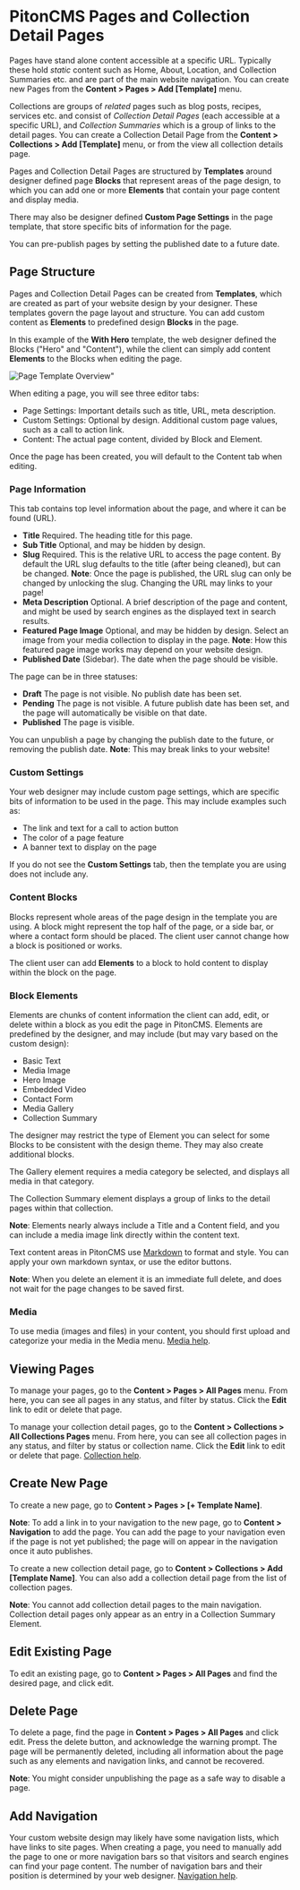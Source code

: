# PitonCMS Pages and Collection Detail Pages

Pages have stand alone content accessible at a specific URL. Typically these hold *static* content such as Home, About, Location, and Collection Summaries etc. and are part of the main website navigation. You can create new Pages from the **Content > Pages > Add [Template]** menu.

Collections are groups of *related* pages such as blog posts, recipes, services etc. and consist of *Collection Detail Pages* (each accessible at a specific URL), and *Collection Summaries* which is a group of links to the detail pages. You can create a Collection Detail Page from the **Content > Collections > Add [Template]** menu, or from the view all collection details page.

Pages and Collection Detail Pages are structured by **Templates** around designer defined page **Blocks** that represent areas of the page design, to which you can add one or more **Elements** that contain your page content and display media.

There may also be designer defined **Custom Page Settings** in the page template, that store specific bits of information for the page.

You can pre-publish pages by setting the published date to a future date.

## Page Structure
Pages and Collection Detail Pages can be created from **Templates**, which are created as part of your website design by your designer. These templates govern the page layout and structure. You can add custom content as **Elements** to predefined design **Blocks** in the page.

In this example of the **With Hero** template, the web designer defined the Blocks ("Hero" and "Content"), while the client can simply add content **Elements** to the Blocks when editing the page.

![Page Template Overview"](/admin/img/help/pageBlockElementOverview.png)

When editing a page, you will see three editor tabs:
* Page Settings: Important details such as title, URL, meta description.
* Custom Settings: Optional by design. Additional custom page values, such as a call to action link.
* Content: The actual page content, divided by Block and Element.

Once the page has been created, you will default to the Content tab when editing.

### Page Information
This tab contains top level information about the page, and where it can be found (URL).

* **Title** Required. The heading title for this page.
* **Sub Title** Optional, and may be hidden by design.
* **Slug** Required. This is the relative URL to access the page content. By default the URL slug defaults to the title (after being cleaned), but can be changed. **Note**: Once the page is published, the URL slug can only be changed by unlocking the slug. Changing the URL may links to your page!
* **Meta Description** Optional. A brief description of the page and content, and might be used by search engines as the displayed text in search results.
* **Featured Page Image** Optional, and may be hidden by design. Select an image from your media collection to display in the page. **Note**: How this featured page image works may depend on your website design.
* **Published Date** (Sidebar). The date when the page should be visible.

The page can be in three statuses:

* **Draft** The page is not visible. No publish date has been set.
* **Pending** The page is not visible. A future publish date has been set, and the page will automatically be visible on that date.
* **Published** The page is visible.

You can unpublish a page by changing the publish date to the future, or removing the publish date. **Note**: This may break links to your website!

### Custom Settings
Your web designer may include custom page settings, which are specific bits of information to be used in the page. This may include examples such as:

* The link and text for a call to action button
* The color of a page feature
* A banner text to display on the page

If you do not see the **Custom Settings** tab, then the template you are using does not include any.

### Content Blocks
Blocks represent whole areas of the page design in the template you are using. A block might represent the top half of the page, or a side bar, or where a contact form should be placed. The client user cannot change how a block is positioned or works.

The client user can add **Elements** to a block to hold content to display within the block on the page.

### Block Elements
Elements are chunks of content information the client can add, edit, or delete within a block as you edit the page in PitonCMS. Elements are predefined by the designer, and may include (but may vary based on the custom design):

* Basic Text
* Media Image
* Hero Image
* Embedded Video
* Contact Form
* Media Gallery
* Collection Summary

The designer may restrict the type of Element you can select for some Blocks to be consistent with the design theme. They may also create additional blocks.

The Gallery element requires a media category be selected, and displays all media in that category.

The Collection Summary element displays a group of links to the detail pages within that collection.

**Note**: Elements nearly always include a Title and a Content field, and you can include a media image link directly within the content text.

Text content areas in PitonCMS use [Markdown](https://www.markdownguide.org/basic-syntax/) to format and style. You can apply your own markdown syntax, or use the editor buttons.

**Note**: When you delete an element it is an immediate full delete, and does not wait for the page changes to be saved first.

### Media
To use media (images and files) in your content, you should first upload and categorize your media in the Media menu. [Media help](/admin/help/adminMedia).

## Viewing Pages
To manage your pages, go to the **Content > Pages > All Pages** menu. From here, you can see all pages in any status, and filter by status. Click the **Edit** link to edit or delete that page.

To manage your collection detail pages, go to the **Content > Collections > All Collections Pages** menu. From here, you can see all collection pages in any status, and filter by status or collection name. Click the **Edit** link to edit or delete that page. [Collection help](/admin/help/adminCollection).

## Create New Page
To create a new page, go to **Content > Pages > [+ Template Name]**.

**Note**: To add a link in to your navigation to the new page, go to **Content > Navigation** to add the page. You can add the page to your navigation even if the page is not yet published; the page will on appear in the navigation once it auto publishes.

To create a new collection detail page, go to **Content > Collections > Add [Template Name]**. You can also add a collection detail page from the list of collection pages.

**Note**: You cannot add collection detail pages to the main navigation. Collection detail pages only appear as an entry in a Collection Summary Element.


## Edit Existing Page
To edit an existing page, go to **Content > Pages > All Pages** and find the desired page, and click edit.

## Delete Page
To delete a page, find the page in **Content > Pages > All Pages** and click edit. Press the delete button, and acknowledge the warning prompt. The page will be permanently deleted, including all information about the page such as any elements and navigation links, and cannot be recovered.

**Note**: You might consider unpublishing the page as a safe way to disable a page.

## Add Navigation
Your custom website design may likely have some navigation lists, which have links to site pages. When creating a page, you need to manually add the page to one or more navigation bars so that visitors and search engines can find your page content. The number of navigation bars and their position is determined by your web designer. [Navigation help](/admin/help/adminNavigation).
